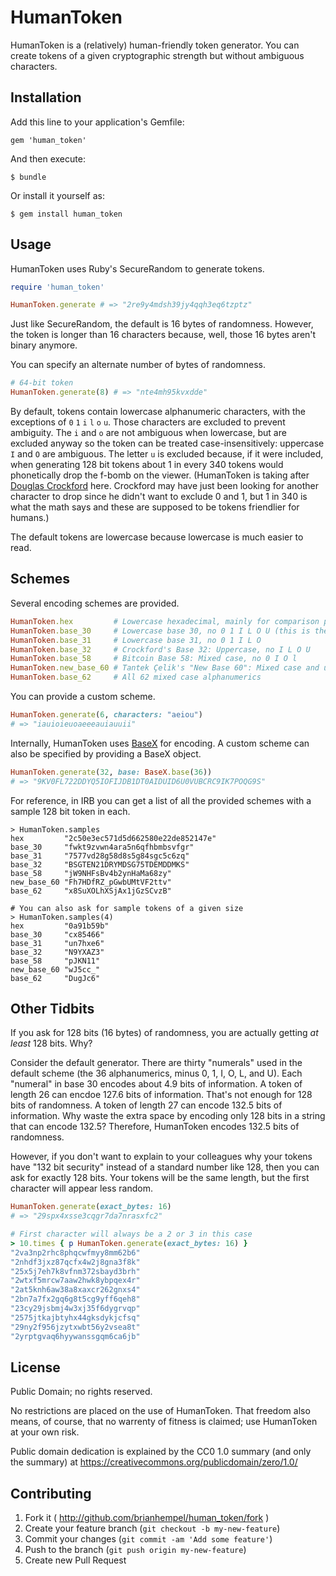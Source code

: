 # HumanToken

HumanToken is a (relatively) human-friendly token generator. You can create tokens of a given cryptographic strength but without ambiguous characters.

## Installation

Add this line to your application's Gemfile:

    gem 'human_token'

And then execute:

    $ bundle

Or install it yourself as:

    $ gem install human_token

## Usage

HumanToken uses Ruby's SecureRandom to generate tokens.

```ruby
require 'human_token'

HumanToken.generate # => "2re9y4mdsh39jy4qqh3eq6tzptz"
```

Just like SecureRandom, the default is 16 bytes of randomness. However, the token is longer than 16 characters because, well, those 16 bytes aren't binary anymore.

You can specify an alternate number of bytes of randomness.

```ruby
# 64-bit token
HumanToken.generate(8) # => "nte4mh95kvxdde"
```

By default, tokens contain lowercase alphanumeric characters, with the exceptions of `0` `1` `i` `l` `o` `u`. Those characters are excluded to prevent ambiguity. The `i` and `o` are not ambiguous when lowercase, but are excluded anyway so the token can be treated case-insensitively: uppercase `I` and `O` are ambiguous. The letter `u` is excluded because, if it were included, when generating 128 bit tokens about 1 in every 340 tokens would phonetically drop the f-bomb on the viewer. (HumanToken is taking after [Douglas Crockford](http://www.crockford.com/wrmg/base32.html) here. Crockford may have just been looking for another character to drop since he didn't want to exclude 0 and 1, but 1 in 340 is what the math says and these are supposed to be tokens friendlier for humans.)

The default tokens are lowercase because lowercase is much easier to read.

## Schemes

Several encoding schemes are provided.

```ruby
HumanToken.hex         # Lowercase hexadecimal, mainly for comparison purposes
HumanToken.base_30     # Lowercase base 30, no 0 1 I L O U (this is the default scheme)
HumanToken.base_31     # Lowercase base 31, no 0 1 I L O
HumanToken.base_32     # Crockford's Base 32: Uppercase, no I L O U
HumanToken.base_58     # Bitcoin Base 58: Mixed case, no 0 I O l
HumanToken.new_base_60 # Tantek Çelik's "New Base 60": Mixed case and underscore, no I O l
HumanToken.base_62     # All 62 mixed case alphanumerics
```

You can provide a custom scheme.

```ruby
HumanToken.generate(6, characters: "aeiou")
# => "iauioieuoaeeeauiauuii"
```

Internally, HumanToken uses [BaseX](https://github.com/brianhempel/base_x) for encoding. A custom scheme can also be specified by providing a BaseX object.

```ruby
HumanToken.generate(32, base: BaseX.base(36))
# => "9KV0FL722DDYQ5IOFIJDB1DT0AIDUID6U0VUBCRC9IK7POQG9S"
```

For reference, in IRB you can get a list of all the provided schemes with a sample 128 bit token in each.

```
> HumanToken.samples
hex         "2c50e3ec571d5d662580e22de852147e"
base_30     "fwkt9zvwn4ara5n6qfhbmbsvfgr"
base_31     "7577vd28g58d8s5g84sgc5c6zq"
base_32     "BSGTEN21DRYMDSG75TDEMDDMKS"
base_58     "jW9NHFsBv4b2ynHaMa68zy"
new_base_60 "Fh7HDfRZ_pGwbUMtVF2ttv"
base_62     "x8SuXOLhXSjAx1jGzSCvzB"

# You can also ask for sample tokens of a given size
> HumanToken.samples(4)
hex         "0a91b59b"
base_30     "cx85466"
base_31     "un7hxe6"
base_32     "N9YXAZ3"
base_58     "pJKN11"
new_base_60 "wJ5cc_"
base_62     "DugJc6"
```

## Other Tidbits

If you ask for 128 bits (16 bytes) of randomness, you are actually getting _at least_ 128 bits. Why?

Consider the default generator. There are thirty "numerals" used in the default scheme (the 36 alphanumerics, minus 0, 1, I, O, L, and U). Each "numeral" in base 30 encodes about 4.9 bits of information. A token of length 26 can encdoe 127.6 bits of information. That's not enough for 128 bits of randomness. A token of length 27 can encode 132.5 bits of information.  Why waste the extra space by encoding only 128 bits in a string that can encode 132.5? Therefore, HumanToken encodes 132.5 bits of randomness.

However, if you don't want to explain to your colleagues why your tokens have "132 bit security" instead of a standard number like 128, then you can ask for exactly 128 bits. Your tokens will be the same length, but the first character will appear less random.

```ruby
HumanToken.generate(exact_bytes: 16)
# => "29spx4xsse3cqgr7da7nrasxfc2"

# First character will always be a 2 or 3 in this case
> 10.times { p HumanToken.generate(exact_bytes: 16) }
"2va3np2rhc8phqcwfmyy8mm62b6"
"2nhdf3jxz87qcfx4w2j8gna3f8k"
"25x5j7eh7k8vfnm372sbayd3brh"
"2wtxf5mrcw7aaw2hwk8ybpqex4r"
"2at5knh6aw38a8xaxcr262gnxs4"
"2bn7a7fx2gq6g8t5cg9yff6qeh8"
"23cy29jsbmj4w3xj35f6dygrvqp"
"2575jtkajbtyhx44gksdykjcfsq"
"29ny2f956jzytxwbt56y2vsea8t"
"2yrptgvaq6hyywanssgqm6ca6jb"
```

## License

Public Domain; no rights reserved.

No restrictions are placed on the use of HumanToken. That freedom also means, of course, that no warrenty of fitness is claimed; use HumanToken at your own risk.

Public domain dedication is explained by the CC0 1.0 summary (and only the summary) at https://creativecommons.org/publicdomain/zero/1.0/


## Contributing

1. Fork it ( http://github.com/brianhempel/human_token/fork )
2. Create your feature branch (`git checkout -b my-new-feature`)
3. Commit your changes (`git commit -am 'Add some feature'`)
4. Push to the branch (`git push origin my-new-feature`)
5. Create new Pull Request
